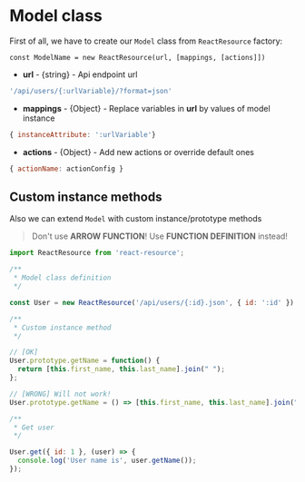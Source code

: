 # Model class

First of all, we have to create our `Model` class from `ReactResource` factory:

`const ModelName = new ReactResource(url, [mappings, [actions]])`

* __url__ - {string} - Api endpoint url

```jsx
'/api/users/{:urlVariable}/?format=json'
```

* __mappings__ - {Object} - Replace variables in __url__ by values of model instance

```jsx
{ instanceAttribute: ':urlVariable'}
```

* __actions__ - {Object} - Add new actions or override default ones

```jsx
{ actionName: actionConfig }
```


## Custom instance methods

Also we can extend `Model` with custom instance/prototype methods

> Don't use __ARROW FUNCTION__! 
> Use __FUNCTION DEFINITION__ instead!

```jsx
import ReactResource from 'react-resource';

/**
 * Model class definition
 */

const User = new ReactResource('/api/users/{:id}.json', { id: ':id' })

/**
 * Custom instance method
 */

// [OK] 
User.prototype.getName = function() {
  return [this.first_name, this.last_name].join(" ");
};

// [WRONG] Will not work!
User.prototype.getName = () => [this.first_name, this.last_name].join(" ");

/**
 * Get user
 */

User.get({ id: 1 }, (user) => {
  console.log('User name is', user.getName());
});
```
